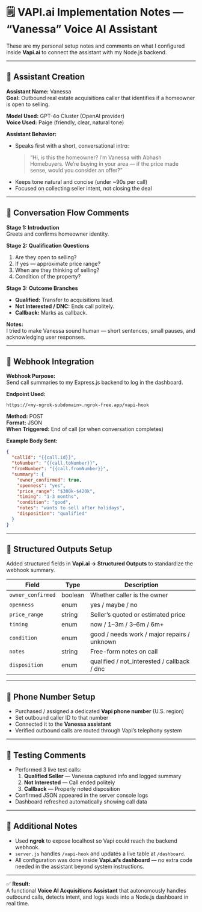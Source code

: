 # 🗒️ VAPI.ai Implementation Notes — “Vanessa” Voice AI Assistant

These are my personal setup notes and comments on what I configured inside **Vapi.ai** to connect the assistant with my Node.js backend.

---

## 🔹 Assistant Creation

**Assistant Name:** Vanessa  
**Goal:** Outbound real estate acquisitions caller that identifies if a homeowner is open to selling.

**Model Used:** GPT-4o Cluster (OpenAI provider)  
**Voice Used:** Paige (friendly, clear, natural tone)

**Assistant Behavior:**
- Speaks first with a short, conversational intro:
  > “Hi, is this the homeowner? I’m Vanessa with Abhash Homebuyers. We’re buying in your area — if the price made sense, would you consider an offer?”
- Keeps tone natural and concise (under ~90s per call)
- Focused on collecting seller intent, not closing the deal

---

## 🔹 Conversation Flow Comments

**Stage 1: Introduction**  
Greets and confirms homeowner identity.

**Stage 2: Qualification Questions**
1. Are they open to selling?  
2. If yes — approximate price range?  
3. When are they thinking of selling?  
4. Condition of the property?

**Stage 3: Outcome Branches**
- **Qualified:** Transfer to acquisitions lead.  
- **Not Interested / DNC:** Ends call politely.  
- **Callback:** Marks as callback.

**Notes:**  
I tried to make Vanessa sound human — short sentences, small pauses, and acknowledging user responses.

---

## 🔹 Webhook Integration

**Webhook Purpose:**  
Send call summaries to my Express.js backend to log in the dashboard.

**Endpoint Used:**  
```
https://<my-ngrok-subdomain>.ngrok-free.app/vapi-hook
```

**Method:** POST  
**Format:** JSON  
**When Triggered:** End of call (or when conversation completes)

**Example Body Sent:**
```json
{
  "callId": "{{call.id}}",
  "toNumber": "{{call.toNumber}}",
  "fromNumber": "{{call.fromNumber}}",
  "summary": {
    "owner_confirmed": true,
    "openness": "yes",
    "price_range": "$380k-$420k",
    "timing": "1-3 months",
    "condition": "good",
    "notes": "wants to sell after holidays",
    "disposition": "qualified"
  }
}
```

---

## 🔹 Structured Outputs Setup

Added structured fields in **Vapi.ai → Structured Outputs** to standardize the webhook summary.

| Field | Type | Description |
|-------|------|--------------|
| `owner_confirmed` | boolean | Whether caller is the owner |
| `openness` | enum | yes / maybe / no |
| `price_range` | string | Seller’s quoted or estimated price |
| `timing` | enum | now / 1–3m / 3–6m / 6m+ |
| `condition` | enum | good / needs work / major repairs / unknown |
| `notes` | string | Free-form notes on call |
| `disposition` | enum | qualified / not_interested / callback / dnc |

---

## 🔹 Phone Number Setup

- Purchased / assigned a dedicated **Vapi phone number** (U.S. region)
- Set outbound caller ID to that number
- Connected it to the **Vanessa assistant**
- Verified outbound calls are routed through Vapi’s telephony system

---

## 🔹 Testing Comments

- Performed 3 live test calls:
  1. **Qualified Seller** — Vanessa captured info and logged summary  
  2. **Not Interested** — Call ended politely  
  3. **Callback** — Properly noted disposition
- Confirmed JSON appeared in the server console logs
- Dashboard refreshed automatically showing call data

---

## 🔹 Additional Notes

- Used **ngrok** to expose localhost so Vapi could reach the backend webhook.  
- `server.js` handles `/vapi-hook` and updates a live table at `/dashboard`.  
- All configuration was done inside **Vapi.ai’s dashboard** — no extra code needed in the assistant beyond system instructions.

---

✅ **Result:**  
A functional **Voice AI Acquisitions Assistant** that autonomously handles outbound calls, detects intent, and logs leads into a Node.js dashboard in real time.
